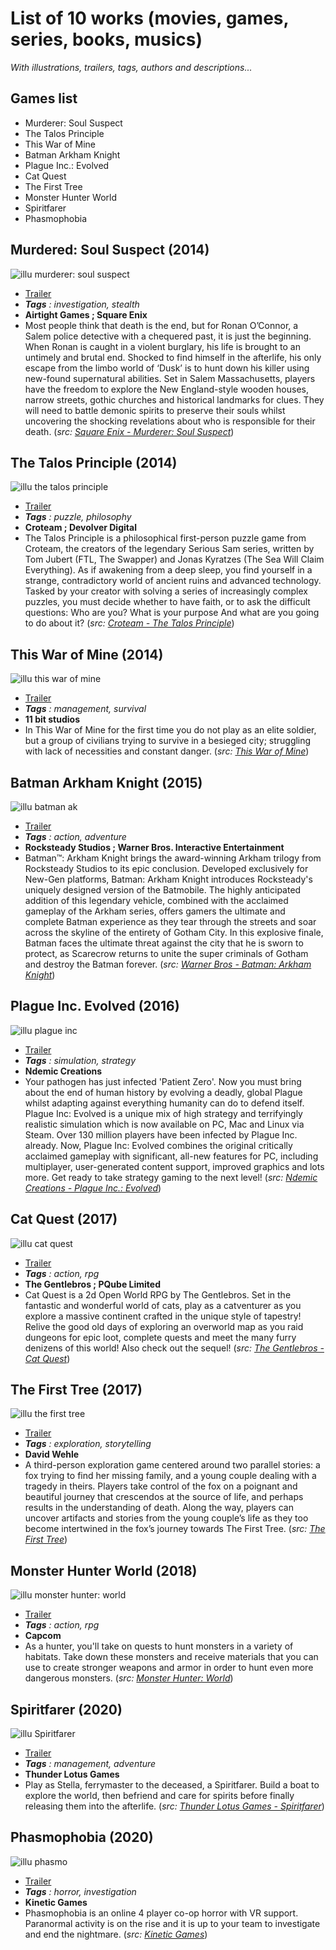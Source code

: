 # List of 10 works (movies, games, series, books, musics)

*With illustrations, trailers, tags, authors and descriptions...*


## Games list

* Murderer: Soul Suspect
* The Talos Principle
* This War of Mine
* Batman Arkham Knight
* Plague Inc.: Evolved
* Cat Quest
* The First Tree
* Monster Hunter World
* Spiritfarer
* Phasmophobia


## Murdered: Soul Suspect (2014)

![illu murderer: soul suspect](https://steamcdn-a.akamaihd.net/steam/apps/233290/capsule_616x353.jpg?t=1503075903)
* [Trailer](https://www.youtube.com/watch?v=1xH4_YGEBPo)
* ***Tags** : investigation, stealth*
* **Airtight Games ; Square Enix**
* Most people think that death is the end, but for Ronan O’Connor, a Salem police detective with a chequered past, it is just the beginning. When Ronan is caught in a violent burglary, his life is brought to an untimely and brutal end. Shocked to find himself in the afterlife, his only escape from the limbo world of ‘Dusk’ is to hunt down his killer using new-found supernatural abilities. Set in Salem Massachusetts, players have the freedom to explore the New England-style wooden houses, narrow streets, gothic churches and historical landmarks for clues. They will need to battle demonic spirits to preserve their souls whilst uncovering the shocking revelations about who is responsible for their death. (*src: [Square Enix - Murderer: Soul Suspect](https://square-enix-games.com/en_GB/games/murdered/)*)


## The Talos Principle (2014)

![illu the talos principle](https://cdn03.nintendo-europe.com/media/images/10_share_images/games_15/nintendo_switch_download_software_1/H2x1_NSwitchDS_TheTalosPrinciple.jpg)
* [Trailer](https://www.youtube.com/watch?v=Vu9QFBWb7WQ)
* ***Tags** : puzzle, philosophy*
* **Croteam ; Devolver Digital**
* The Talos Principle is a philosophical first-person puzzle game from Croteam, the creators of the legendary Serious Sam series, written by Tom Jubert (FTL, The Swapper) and Jonas Kyratzes (The Sea Will Claim Everything). As if awakening from a deep sleep, you find yourself in a strange, contradictory world of ancient ruins and advanced technology. Tasked by your creator with solving a series of increasingly complex puzzles, you must decide whether to have faith, or to ask the difficult questions: Who are you? What is your purpose And what are you going to do about it? (*src: [Croteam - The Talos Principle](http://www.croteam.com/talosprinciple/)*)


## This War of Mine (2014)

![illu this war of mine](https://geeko.lesoir.be/wp-content/uploads/sites/58/2018/12/This-War-of-Mine.jpg)
* [Trailer](https://www.youtube.com/watch?v=BALBUyoTxQM)
* ***Tags** : management, survival*
* **11 bit studios**
* In This War of Mine for the first time you do not play as an elite soldier, but a group of civilians trying to survive in a besieged city; struggling with lack of necessities and constant danger. (*src: [This War of Mine](https://www.thiswarofmine.com/#description)*)


## Batman Arkham Knight (2015)

![illu batman ak](https://upload.wikimedia.org/wikipedia/fr/e/e4/Batman_Arkham_Knight_Logo.jpg)
* [Trailer](https://www.youtube.com/watch?v=bLv8xko2teg)
* ***Tags** : action, adventure*
* **Rocksteady Studios ; Warner Bros. Interactive Entertainment**
* Batman™: Arkham Knight brings the award-winning Arkham trilogy from Rocksteady Studios to its epic conclusion. Developed exclusively for New-Gen platforms, Batman: Arkham Knight introduces Rocksteady's uniquely designed version of the Batmobile. The highly anticipated addition of this legendary vehicle, combined with the acclaimed gameplay of the Arkham series, offers gamers the ultimate and complete Batman experience as they tear through the streets and soar across the skyline of the entirety of Gotham City. In this explosive finale, Batman faces the ultimate threat against the city that he is sworn to protect, as Scarecrow returns to unite the super criminals of Gotham and destroy the Batman forever. (*src: [Warner Bros - Batman: Arkham Knight](https://www.warnerbros.com/games-and-apps/batman-arkham-knight)*)


## Plague Inc. Evolved (2016)

![illu plague inc](https://www.lesoir.be/sites/default/files/dpistyles_v2/ena_16_9_extra_big/2020/03/13/node_286883/27465295/public/2020/03/13/B9722919541Z.1_20200313171136_000+G6AFLMB75.1-0.jpg?itok=3CoBcYpR1584115903)
* [Trailer](https://www.youtube.com/watch?v=pSat_gLDXPc)
* ***Tags** : simulation, strategy*
* **Ndemic Creations**
* Your pathogen has just infected 'Patient Zero'. Now you must bring about the end of human history by evolving a deadly, global Plague whilst adapting against everything humanity can do to defend itself. Plague Inc: Evolved is a unique mix of high strategy and terrifyingly realistic simulation which is now available on PC, Mac and Linux via Steam. Over 130 million players have been infected by Plague Inc. already. Now, Plague Inc: Evolved combines the original critically acclaimed gameplay with significant, all-new features for PC, including multiplayer, user-generated content support, improved graphics and lots more. Get ready to take strategy gaming to the next level! (*src: [Ndemic Creations - Plague Inc.: Evolved](https://www.ndemiccreations.com/en/25-plague-inc-evolved)*)


## Cat Quest (2017)

![illu cat quest](https://cdn03.nintendo-europe.com/media/images/10_share_images/games_15/nintendo_switch_download_software_1/H2x1_NSwitchDS_CatQuest_image1280w.jpg)
* [Trailer](https://www.youtube.com/watch?v=asDUOd5IZH0)
* ***Tags** : action, rpg*
* **The Gentlebros ; PQube Limited**
* Cat Quest is a 2d Open World RPG by The Gentlebros. Set in the fantastic and wonderful world of cats, play as a catventurer as you explore a massive continent crafted in the unique style of tapestry! Relive the good old days of exploring an overworld map as you raid dungeons for epic loot, complete quests and meet the many furry denizens of this world! Also check out the sequel! (*src: [The Gentlebros - Cat Quest](https://www.thegentlebros.com/catquest/)*)


## The First Tree (2017)

![illu the first tree](https://steamcdn-a.akamaihd.net/steam/apps/555150/capsule_616x353.jpg?t=1602532571)
* [Trailer](https://www.youtube.com/watch?v=zXgnTKzVD4E)
* ***Tags** : exploration, storytelling*
* **David Wehle**
* A third-person exploration game centered around two parallel stories: a fox trying to find her missing family, and a young couple dealing with a tragedy in theirs. Players take control of the fox on a poignant and beautiful journey that crescendos at the source of life, and perhaps results in the understanding of death. Along the way, players can uncover artifacts and stories from the young couple’s life as they too become intertwined in the fox’s journey towards The First Tree. (*src: [The First Tree](https://www.thefirsttree.com/)*)


## Monster Hunter World (2018)

![illu monster hunter: world](https://cdn-ext.fanatical.com/production/product/original/7f6e4bbc-69a4-4910-a424-8b4f14100c12.jpeg?w=1200)
* [Trailer](https://www.youtube.com/watch?v=Ro6r15wzp2o)
* ***Tags** : action, rpg*
* **Capcom**
* As a hunter, you'll take on quests to hunt monsters in a variety of habitats. Take down these monsters and receive materials that you can use to create stronger weapons and armor in order to hunt even more dangerous monsters. (*src: [Monster Hunter: World](http://www.monsterhunterworld.com/pc/fr/)*)


## Spiritfarer (2020)

![illu Spiritfarer](https://cdn02.nintendo-europe.com/media/images/10_share_images/games_15/nintendo_switch_download_software_1/H2x1_NSwitchDS_Spiritfarer_image1280w.jpg)
* [Trailer](https://www.youtube.com/watch?v=6mfdampW-EQ)
* ***Tags** : management, adventure*
* **Thunder Lotus Games**
* Play as Stella, ferrymaster to the deceased, a Spiritfarer. Build a boat to explore the world, then befriend and care for spirits before finally releasing them into the afterlife. (*src: [Thunder Lotus Games - Spiritfarer](https://thunderlotusgames.com/spiritfarer/)*)


## Phasmophobia (2020)

![illu phasmo](https://pic.clubic.com/v1/images/1829953/raw-accept?hash=0532effde53803486cd121bd897f14c54a824bfd)
* [Trailer](https://www.youtube.com/watch?v=sRa9oeo5KiY)
* ***Tags** : horror, investigation*
* **Kinetic Games**
* Phasmophobia is an online 4 player co-op horror with VR support. Paranormal activity is on the rise and it is up to your team to investigate and end the nightmare. (*src: [Kinetic Games](https://kineticgames.co.uk/)*)